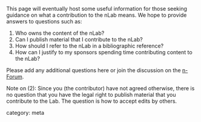 This page will eventually host some useful information for those seeking guidance on what a contribution to the nLab means. We hope to provide answers to questions such as:

1. Who owns the content of the nLab?
2. Can I publish material that I contribute to the nLab?
3. How should I refer to the nLab in a bibliographic reference?
4. How can I justify to my sponsors spending time contributing content to the nLab?

Please add any additional questions here or join the discussion on the [n-Forum](http://www.math.ntnu.no/~stacey/Mathforge/nForum/comments.php?DiscussionID=36).

Note on (2):  Since you (the contributor) have not agreed otherwise, there is no question that you have the legal right to publish material that you contribute to the Lab.  The question is how to accept edits by others.


category: meta